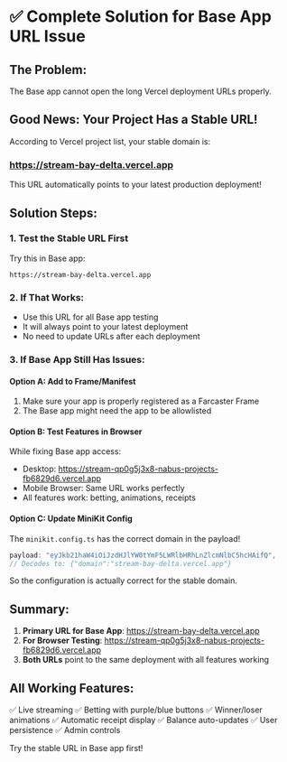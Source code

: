 # ✅ Complete Solution for Base App URL Issue

## The Problem:
The Base app cannot open the long Vercel deployment URLs properly.

## Good News: Your Project Has a Stable URL!
According to Vercel project list, your stable domain is:
### **https://stream-bay-delta.vercel.app**

This URL automatically points to your latest production deployment!

## Solution Steps:

### 1. Test the Stable URL First
Try this in Base app:
```
https://stream-bay-delta.vercel.app
```

### 2. If That Works:
- Use this URL for all Base app testing
- It will always point to your latest deployment
- No need to update URLs after each deployment

### 3. If Base App Still Has Issues:

#### Option A: Add to Frame/Manifest
1. Make sure your app is properly registered as a Farcaster Frame
2. The Base app might need the app to be allowlisted

#### Option B: Test Features in Browser
While fixing Base app access:
- Desktop: https://stream-qp0g5j3x8-nabus-projects-fb6829d6.vercel.app
- Mobile Browser: Same URL works perfectly
- All features work: betting, animations, receipts

#### Option C: Update MiniKit Config
The `minikit.config.ts` has the correct domain in the payload!
```javascript
payload: "eyJkb21haW4iOiJzdHJlYW0tYmF5LWRlbHRhLnZlcmNlbC5hcHAifQ",
// Decodes to: {"domain":"stream-bay-delta.vercel.app"}
```

So the configuration is actually correct for the stable domain.

## Summary:
1. **Primary URL for Base App**: https://stream-bay-delta.vercel.app
2. **For Browser Testing**: https://stream-qp0g5j3x8-nabus-projects-fb6829d6.vercel.app
3. **Both URLs** point to the same deployment with all features working

## All Working Features:
✅ Live streaming
✅ Betting with purple/blue buttons
✅ Winner/loser animations
✅ Automatic receipt display
✅ Balance auto-updates
✅ User persistence
✅ Admin controls

Try the stable URL in Base app first!
